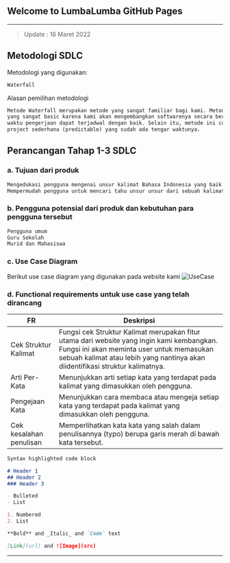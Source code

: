 ## Welcome to LumbaLumba GitHub Pages 

<!--
You can use the [editor on GitHub](https://github.com/SeniorProject-Rabu7/klausa.id/edit/main/docs/index.md) to maintain and preview the content for your website in Markdown files.

Whenever you commit to this repository, GitHub Pages will run [Jekyll](https://jekyllrb.com/) to rebuild the pages in your site, from the content in your Markdown files.
-->
____
>Update : 16 Maret 2022

## Metodologi SDLC
Metodologi yang digunakan:
```markdown
Waterfall
```
Alasan pemilihan metodologi
```markdown
Metode Waterfall merupakan metode yang sangat familiar bagi kami. Metode ini merupakan metode 
yang sangat basic karena kami akan mengembangkan softwarenya secara berurutan, dengan demikian 
waktu pengerjaan dapat terjadwal dengan baik. Selain itu, metode ini cocok untuk project 
project sederhana (predictable) yang sudah ada tengar waktunya.
```
## Perancangan Tahap 1-3 SDLC
### a. Tujuan dari produk
```markdown
Mengedukasi pengguna mengenai unsur kalimat Bahasa Indonesia yang baik dan benar.
Mempermudah pengguna untuk mencari tahu unsur unsur dari sebuah kalimat.
```
### b. Pengguna potensial dari produk dan kebutuhan para pengguna tersebut
```markdown
Pengguna umum
Guru Sekolah
Murid dan Mahasiswa
```
### c. Use Case Diagram
Berikut use case diagram yang digunakan pada website kami
![UseCase](https://user-images.githubusercontent.com/92254386/158605745-97c570b9-933c-4ed8-a828-e041de5a6e07.png)


### d. Functional requirements untuk use case yang telah dirancang
|FR|Deskripsi|
|----|----|
|Cek Struktur Kalimat|Fungsi cek Struktur Kalimat merupakan fitur utama dari website yang ingin kami kembangkan. Fungsi ini akan meminta user untuk memasukan sebuah kalimat atau lebih yang nantinya akan diidentifikasi struktur kalimatnya.|
|Arti Per-Kata|Menunjukkan arti setiap kata yang terdapat pada kalimat yang dimasukkan oleh pengguna.|
|Pengejaan Kata|Menunjukkan cara membaca atau mengeja setiap kata yang terdapat pada kalimat yang dimasukkan oleh pengguna.|
|Cek kesalahan penulisan|Memperlihatkan kata kata yang salah dalam penulisannya (typo)  berupa garis merah di bawah kata tersebut.|

```markdown
Syntax highlighted code block

# Header 1
## Header 2
### Header 3

- Bulleted
- List

1. Numbered
2. List

**Bold** and _Italic_ and `Code` text

[Link](url) and ![Image](src)
```
____
<!--
For more details see [Basic writing and formatting syntax](https://docs.github.com/en/github/writing-on-github/getting-started-with-writing-and-formatting-on-github/basic-writing-and-formatting-syntax).

### Jekyll Themes

Your Pages site will use the layout and styles from the Jekyll theme you have selected in your [repository settings](https://github.com/SeniorProject-Rabu7/klausa.id/settings/pages). The name of this theme is saved in the Jekyll `_config.yml` configuration file.

### Support or Contact

Having trouble with Pages? Check out our [documentation](https://docs.github.com/categories/github-pages-basics/) or [contact support](https://support.github.com/contact) and we’ll help you sort it out.
-->
